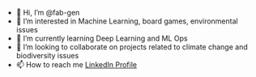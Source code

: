- 👋 Hi, I’m @fab-gen
- 👀 I’m interested in Machine Learning, board games, environmental issues
- 🌱 I’m currently learning Deep Learning and ML Ops
- 💞️ I’m looking to collaborate on projects related to climate change and biodiversity issues
- 📫 How to reach me [LinkedIn Profile](https://www.linkedin.com/in/fabrice-gentot/)

<!---
fab-gen/fab-gen is a ✨ special ✨ repository because its `README.md` (this file) appears on your GitHub profile.
You can click the Preview link to take a look at your changes.
--->
